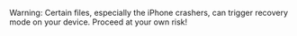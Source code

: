Warning: Certain files, especially the iPhone crashers, can trigger recovery mode on your device. Proceed at your own risk!